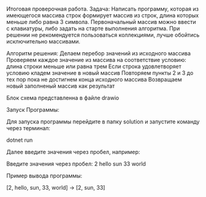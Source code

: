Итоговая проверочная работа.
Задача:
Написать программу, которая из имеющегося массива строк формирует массив из строк, длина которых меньше либо равна 3 символа. Первоначальный массив можно ввести с клавиатуры, либо задать на старте выполнения алгоритма. При решении не рекомендуется пользоваться коллекциями, лучше обойтись исключительно массивами.

Алгоритм решения:
Делаем перебор значений из исходного массива
Проверяем каждое значение из массива на соответствие условию: длина строки меньше или равна трем
Если строка удовлетворяет условию кладем значение в новый массив
Повторяем пункты 2 и 3 до тех пор пока не достигнем конца исходного массива
Возвращаем новый заполненый массив как результат


Блок схема представленна в файле drawio



Запуск Программы:

Для запуска программы перейдите в папку solution и запустите команду через терминал:

dotnet run 

Далее введите значения через пробел, например:

Введите значения через пробел: 2 hello sun 33 world

Пример вывода программы:

[2, hello, sun, 33, world] -> [2, sun, 33]